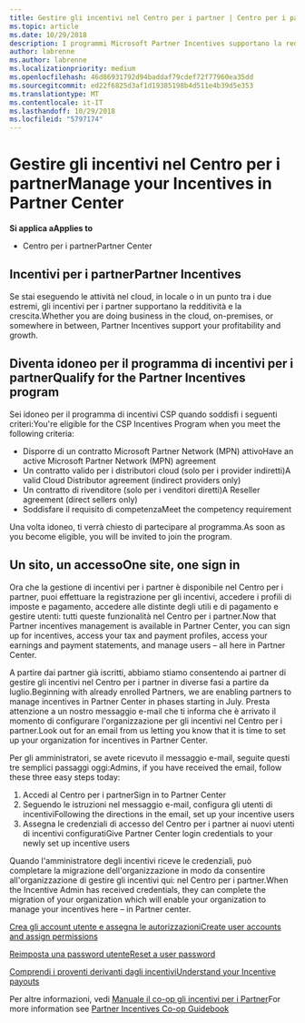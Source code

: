 ```yaml
---
title: Gestire gli incentivi nel Centro per i partner | Centro per i partner
ms.topic: article
ms.date: 10/29/2018
description: I programmi Microsoft Partner Incentives supportano la redditività e la crescita del partner
author: labrenne
ms.author: labrenne
ms.localizationpriority: medium
ms.openlocfilehash: 46d86931792d94baddaf79cdef72f77960ea35dd
ms.sourcegitcommit: ed22f6825d3af1d19385198b4d511e4b39d5e353
ms.translationtype: MT
ms.contentlocale: it-IT
ms.lasthandoff: 10/29/2018
ms.locfileid: "5797174"
---
```

# <a name="manage-your-incentives-in-partner-center"></a><span data-ttu-id="6f531-103">Gestire gli incentivi nel Centro per i partner</span><span class="sxs-lookup"><span data-stu-id="6f531-103">Manage your Incentives in Partner Center</span></span> 

**<span data-ttu-id="6f531-104">Si applica a</span><span class="sxs-lookup"><span data-stu-id="6f531-104">Applies to</span></span>**

-  <span data-ttu-id="6f531-105">Centro per i partner</span><span class="sxs-lookup"><span data-stu-id="6f531-105">Partner Center</span></span>

## <a name="partner-incentives"></a><span data-ttu-id="6f531-106">Incentivi per i partner</span><span class="sxs-lookup"><span data-stu-id="6f531-106">Partner Incentives</span></span> 

<span data-ttu-id="6f531-107">Se stai eseguendo le attività nel cloud, in locale o in un punto tra i due estremi, gli incentivi per i partner supportano la redditività e la crescita.</span><span class="sxs-lookup"><span data-stu-id="6f531-107">Whether you are doing business in the cloud, on-premises, or somewhere in between, Partner Incentives support your profitability and growth.</span></span>

## <a name="qualify-for-the-partner-incentives-program"></a><span data-ttu-id="6f531-108">Diventa idoneo per il programma di incentivi per i partner</span><span class="sxs-lookup"><span data-stu-id="6f531-108">Qualify for the Partner Incentives program</span></span>

<span data-ttu-id="6f531-109">Sei idoneo per il programma di incentivi CSP quando soddisfi i seguenti criteri:</span><span class="sxs-lookup"><span data-stu-id="6f531-109">You're eligible for the CSP Incentives Program when you meet the following criteria:</span></span>

-   <span data-ttu-id="6f531-110">Disporre di un contratto Microsoft Partner Network (MPN) attivo</span><span class="sxs-lookup"><span data-stu-id="6f531-110">Have an active Microsoft Partner Network (MPN) agreement</span></span> 
-   <span data-ttu-id="6f531-111">Un contratto valido per i distributori cloud (solo per i provider indiretti)</span><span class="sxs-lookup"><span data-stu-id="6f531-111">A valid Cloud Distributor agreement (indirect providers only)</span></span>
-   <span data-ttu-id="6f531-112">Un contratto di rivenditore (solo per i venditori diretti)</span><span class="sxs-lookup"><span data-stu-id="6f531-112">A Reseller agreement (direct sellers only)</span></span>
-   <span data-ttu-id="6f531-113">Soddisfare il requisito di competenza</span><span class="sxs-lookup"><span data-stu-id="6f531-113">Meet the competency requirement</span></span>

<span data-ttu-id="6f531-114">Una volta idoneo, ti verrà chiesto di partecipare al programma.</span><span class="sxs-lookup"><span data-stu-id="6f531-114">As soon as you become eligible, you will be invited to join the program.</span></span>

## <a name="one-site-one-sign-in"></a><span data-ttu-id="6f531-115">Un sito, un accesso</span><span class="sxs-lookup"><span data-stu-id="6f531-115">One site, one sign in</span></span>

<span data-ttu-id="6f531-116">Ora che la gestione di incentivi per i partner è disponibile nel Centro per i partner, puoi effettuare la registrazione per gli incentivi, accedere i profili di imposte e pagamento, accedere alle distinte degli utili e di pagamento e gestire utenti: tutti queste funzionalità nel Centro per i partner.</span><span class="sxs-lookup"><span data-stu-id="6f531-116">Now that Partner incentives management is available in Partner Center, you can sign up for incentives, access your tax and payment profiles, access your earnings and payment statements, and manage users – all here in Partner Center.</span></span> 

<span data-ttu-id="6f531-117">A partire dai partner già iscritti, abbiamo stiamo consentendo ai partner di gestire gli incentivi nel Centro per i partner in diverse fasi a partire da luglio.</span><span class="sxs-lookup"><span data-stu-id="6f531-117">Beginning with already enrolled Partners, we are enabling partners to manage incentives in Partner Center in phases starting in July.</span></span> <span data-ttu-id="6f531-118">Presta attenzione a un nostro messaggio e-mail che ti informa che è arrivato il momento di configurare l'organizzazione per gli incentivi nel Centro per i partner.</span><span class="sxs-lookup"><span data-stu-id="6f531-118">Look out for an email from us letting you know that it is time to set up your organization for incentives in Partner Center.</span></span> 

<span data-ttu-id="6f531-119">Per gli amministratori, se avete ricevuto il messaggio e-mail, seguite questi tre semplici passaggi oggi:</span><span class="sxs-lookup"><span data-stu-id="6f531-119">Admins, if you have received the email, follow these three easy steps today:</span></span>

1.  <span data-ttu-id="6f531-120">Accedi al Centro per i partner</span><span class="sxs-lookup"><span data-stu-id="6f531-120">Sign in to Partner Center</span></span> 
2.  <span data-ttu-id="6f531-121">Seguendo le istruzioni nel messaggio e-mail, configura gli utenti di incentivi</span><span class="sxs-lookup"><span data-stu-id="6f531-121">Following the directions in the email, set up your incentive users</span></span> 
3.  <span data-ttu-id="6f531-122">Assegna le credenziali di accesso del Centro per i partner ai nuovi utenti di incentivi configurati</span><span class="sxs-lookup"><span data-stu-id="6f531-122">Give Partner Center login credentials to your newly set up incentive users</span></span>

<span data-ttu-id="6f531-123">Quando l'amministratore degli incentivi riceve le credenziali, può completare la migrazione dell'organizzazione in modo da consentire all'organizzazione di gestire gli incentivi qui: nel Centro per i partner.</span><span class="sxs-lookup"><span data-stu-id="6f531-123">When the Incentive Admin has received credentials, they can complete the migration of your organization which will enable your organization to manage your incentives here – in Partner center.</span></span>


[<span data-ttu-id="6f531-124">Crea gli account utente e assegna le autorizzazioni</span><span class="sxs-lookup"><span data-stu-id="6f531-124">Create user accounts and assign permissions</span></span>](create-user-accounts-and-set-permissions.md)

[<span data-ttu-id="6f531-125">Reimposta una password utente</span><span class="sxs-lookup"><span data-stu-id="6f531-125">Reset a user password</span></span>](reset-a-user-password.md)

[<span data-ttu-id="6f531-126">Comprendi i proventi derivanti dagli incentivi</span><span class="sxs-lookup"><span data-stu-id="6f531-126">Understand your Incentive payouts</span></span>](understand-incentive-payouts.md)

<span data-ttu-id="6f531-127">Per altre informazioni, vedi [Manuale il co-op gli incentivi per i Partner](https://assets.microsoft.com/coop-guidebook.pdf)</span><span class="sxs-lookup"><span data-stu-id="6f531-127">For more information see [Partner Incentives Co-op Guidebook](https://assets.microsoft.com/coop-guidebook.pdf)</span></span>
